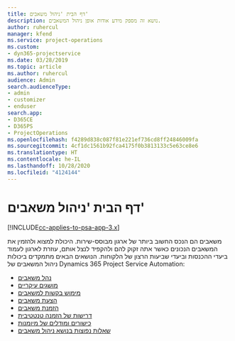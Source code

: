 ```yaml
---
title: דף הבית 'ניהול משאבים'
description: נושא זה מספק מידע אודות אופן ניהול המשאבים.
author: ruhercul
manager: kfend
ms.service: project-operations
ms.custom:
- dyn365-projectservice
ms.date: 03/28/2019
ms.topic: article
ms.author: ruhercul
audience: Admin
search.audienceType:
- admin
- customizer
- enduser
search.app:
- D365CE
- D365PS
- ProjectOperations
ms.openlocfilehash: f4289d838c087f81e221ef736cd8ff24846009fa
ms.sourcegitcommit: 4cf1dc1561b92fca4175f0b3813133c5e63ce8e6
ms.translationtype: HT
ms.contentlocale: he-IL
ms.lasthandoff: 10/28/2020
ms.locfileid: "4124144"
---
```

# <a name="resource-management-home-page"></a>דף הבית 'ניהול משאבים'

[!INCLUDE[cc-applies-to-psa-app-3.x](../includes/cc-applies-to-psa-app-3x.md)]

משאבים הם הנכס החשוב ביותר של ארגון מבוסס-שירות. היכולת למצוא ולהזמין את המשאבים הנכונים כאשר אתה זקוק להם ולהקפיד לנצל אותם, עוזרת לארגון לעמוד ביעדי ההכנסות וביעדי שביעות הרצון של הלקוחות. הנושאים הבאים מתמקדים ביכולות ניהול המשאבים של Dynamics 365 Project Service Automation:

- [נהל משאבים](manage-resources.md)
- [מושגים עיקריים](reports-key-concepts.md)
- [מימוש בקשות למשאבים](resource-management-fulfill-requests.md)
- [הצעת משאבים](resource-management-propose-resources.md)
- [הזמנת משאבים](resource-management-book-resources-scheduleboard.md)
- [דרישות של הזמנה טנטטיבית](resource-management-softbook-requirements.md)
- [כישורים ומודלים של מיומנות](resource-management-skills-proficiency.md)
- [שאלות נפוצות בנושא ניהול משאבים](resource-management-faq.md)
